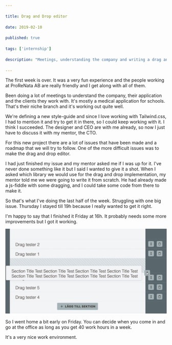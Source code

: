 ```yaml
---

title: Drag and Drop editor

date: 2019-02-10

published: true

tags: ['internship']

description: "Meetings, understanding the company and writing a drag and drop editor from scratch."

---
```


The first week is over. It was a very fun experience and the people working at ProReNata AB are really friendly and I get along with all of them.

Been doing a lot of meetings to understand the company, their application and the clients they work with. It's mostly a medical application for schools. That's their niche branch and it's working out quite well.

We're defining a new style-guide and since I love working with Tailwind.css, I had to mention it and try to get it in there, so I could keep working with it. I think I succeeded. The designer and CEO are with me already, so now I just have to discuss it with my mentor, the CTO.

For this new project there are a lot of issues that have been made and a roadmap that we will try to follow. One of the more difficult issues was to make the drag and drop editor.

I had just finished my issue and my mentor asked me if I was up for it. I've never done something like it but I said I wanted to give it a shot. When I asked which library we would use for the drag and drop implementation, my mentor told me we were going to write it from scratch. He had already made a js-fiddle with some dragging, and I could take some code from there to make it.

So that's what I've doing the last half of the week. Struggling with one big issue. Thursday I stayed till 19h because I really wanted to get it right.

I'm happy to say that I finished it Friday at 16h. It probably needs some more improvements but I got it working.

![Drag and drop in Vue](./images/10feb/vue-dragndrop.png)

So I went home a bit early on Friday. You can decide when you come in and go at the office as long as you get 40 work hours in a week.

It's a very nice work environment.

